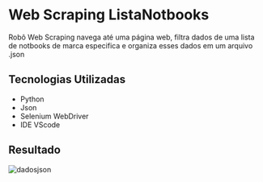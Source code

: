 
# Web Scraping ListaNotbooks

Robô Web Scraping navega até uma página web, filtra dados de uma lista de notbooks de marca especifica e organiza esses dados em um arquivo .json 

## Tecnologias Utilizadas

- Python
- Json
- Selenium WebDriver
- IDE VScode

## Resultado

![dadosjson](https://user-images.githubusercontent.com/31786934/140973971-bf9b1bc9-77ab-4f9c-9be8-76ed986d51c0.png)
